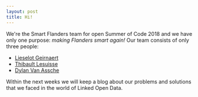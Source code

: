 ```yaml
---
layout: post
title: Hi!
---
```


We're the Smart Flanders team for open Summer of Code 2018 and we have only one purpose: _making Flanders smart again!_
Our team consists of only three people: 

  - [Lieselot Geirnaert](https://github.com/LieselotGeirnaert)
  - [Thibault Lesuisse](https://github.com/ThibaultLesuisse)
  - [Dylan Van Assche](https://www.github.com/DylanVanAssche)
  
Within the next weeks we will keep a blog about our problems and solutions that we faced in the world of Linked Open Data.
